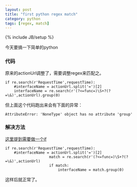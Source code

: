 ```yaml
---
layout: post
title: "first python regex match"
category: python
tags: [regex, match]
---
```

{% include JB/setup %}

今天要搞一下简单的python

### 代码
原来的actionUrl调整了，需要调整regex来匹配之。

```
if re.search(r'RequestTime',requestTime):
    #interfaceName = actionUrl.split('=')[2]
    interfaceName = re.search(r'(?<=func=)\S+?(?=\&)',actionUrl).group(0)
```

但上面这个代码跑出来会有下面的异常：

```
AttributeError: 'NoneType' object has no attribute 'group'
```

### 解决方法

[这里提到需要做一个if](http://stackoverflow.com/questions/22681763/attributeerror-nonetype-object-has-no-attribute-group)

```
if re.search(r'RequestTime',requestTime):
    #interfaceName = actionUrl.split('=')[2]
                    match = re.search(r'(?<=func=)\S+?(?=\&)',actionUrl)
                    if match:
                        interfaceName = match.group(0)
```

这样后就正常了。
